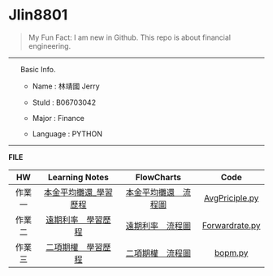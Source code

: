 Jlin8801
========

> My Fun Fact: I am new in Github.
> This repo is about financial engineering.
***
<ol>
Basic Info.

* Name : 林靖國 Jerry

* StuId : B06703042

* Major : Finance

* Language : PYTHON
</ol>

***
**FILE**

|HW         |Learning Notes         |FlowCharts           |Code               |
|:---:      |:---------------------:|:------------------: |:---------------:  |
|作業一      |[本金平均攤還_學習歷程][2]|[本金平均攤還＿流程圖][3]|[AvgPriciple.py][1]|
|作業二      |[遠期利率＿學習歷程][5]   |[遠期利率＿流程圖][6]   |[Forwardrate.py][4]|
|作業三      |[二項期權＿學習歷程][8]   |[二項期權＿流程圖][9]   |[bopm.py][7]       |

[1]: https://github.com/Jlin8801/Financial-engineering/blob/master/作業一/AvgPrinciple.py "AvgPriciple.py"
[2]: https://github.com/Jlin8801/Financial-engineering/blob/master/作業一/本金平均攤還_學習歷程.pdf  "本金平均攤還_學習歷程"
[3]: https://github.com/Jlin8801/Financial-engineering/blob/master/作業一/本金平均攤還＿流程圖.pdf  "本金平均攤還＿流程圖"

[4]: https://github.com/Jlin8801/Financial-engineering/blob/master/作業二/Forwardrate.py "Forwardrate.py"
[5]: https://github.com/Jlin8801/Financial-engineering/blob/master/作業二/遠期利率＿學習歷程.pdf        "遠期利率＿學習歷程"
[6]: https://github.com/Jlin8801/Financial-engineering/blob/master/作業二/遠期利率＿流程圖.pdf        "遠期利率＿流程圖"

[7]: https://github.com/Jlin8801/Financial-engineering/blob/master/作業三/bopm.py "bopm.py"
[8]: https://github.com/Jlin8801/Financial-engineering/blob/master/作業三/二項期權定價模型＿學習歷程.pdf "二項期權＿學期歷程"
[9]: https://github.com/Jlin8801/Financial-engineering/blob/master/作業三/二項期權＿流程圖.pdf "二項期權＿流程圖"




